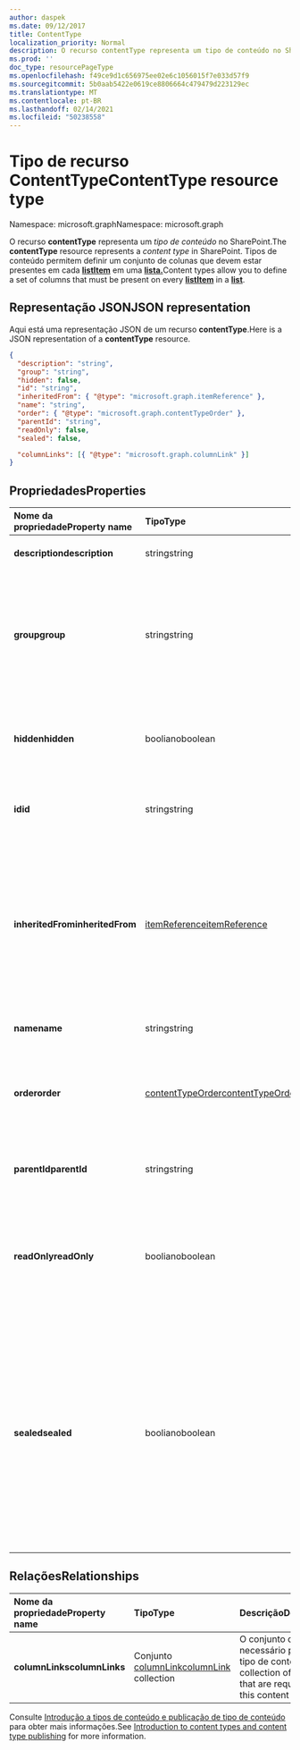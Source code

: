 ```yaml
---
author: daspek
ms.date: 09/12/2017
title: ContentType
localization_priority: Normal
description: O recurso contentType representa um tipo de conteúdo no SharePoint.
ms.prod: ''
doc_type: resourcePageType
ms.openlocfilehash: f49ce9d1c656975ee02e6c1056015f7e033d57f9
ms.sourcegitcommit: 5b0aab5422e0619ce8806664c479479d223129ec
ms.translationtype: MT
ms.contentlocale: pt-BR
ms.lasthandoff: 02/14/2021
ms.locfileid: "50238558"
---
```

# <a name="contenttype-resource-type"></a><span data-ttu-id="b8847-103">Tipo de recurso ContentType</span><span class="sxs-lookup"><span data-stu-id="b8847-103">ContentType resource type</span></span>

<span data-ttu-id="b8847-104">Namespace: microsoft.graph</span><span class="sxs-lookup"><span data-stu-id="b8847-104">Namespace: microsoft.graph</span></span>

<span data-ttu-id="b8847-105">O recurso **contentType** representa um _tipo de conteúdo_ no SharePoint.</span><span class="sxs-lookup"><span data-stu-id="b8847-105">The **contentType** resource represents a _content type_ in SharePoint.</span></span>
<span data-ttu-id="b8847-106">Tipos de conteúdo permitem definir um conjunto de colunas que devem estar presentes em cada [**listItem**][listItem] em uma [**lista.**][list]</span><span class="sxs-lookup"><span data-stu-id="b8847-106">Content types allow you to define a set of columns that must be present on every [**listItem**][listItem] in a [**list**][list].</span></span>

[list]: list.md
[listItem]: listitem.md

## <a name="json-representation"></a><span data-ttu-id="b8847-107">Representação JSON</span><span class="sxs-lookup"><span data-stu-id="b8847-107">JSON representation</span></span>

<span data-ttu-id="b8847-108">Aqui está uma representação JSON de um recurso **contentType**.</span><span class="sxs-lookup"><span data-stu-id="b8847-108">Here is a JSON representation of a **contentType** resource.</span></span>
<!-- {
  "blockType": "resource",
 "baseType": "microsoft.graph.entity",
 "@odata.type": "microsoft.graph.contentType" } -->

```json
{
  "description": "string",
  "group": "string",
  "hidden": false,
  "id": "string",
  "inheritedFrom": { "@type": "microsoft.graph.itemReference" },
  "name": "string",
  "order": { "@type": "microsoft.graph.contentTypeOrder" },
  "parentId": "string",
  "readOnly": false,
  "sealed": false,

  "columnLinks": [{ "@type": "microsoft.graph.columnLink" }]
}
```

## <a name="properties"></a><span data-ttu-id="b8847-109">Propriedades</span><span class="sxs-lookup"><span data-stu-id="b8847-109">Properties</span></span>

| <span data-ttu-id="b8847-110">Nome da propriedade</span><span class="sxs-lookup"><span data-stu-id="b8847-110">Property name</span></span>     | <span data-ttu-id="b8847-111">Tipo</span><span class="sxs-lookup"><span data-stu-id="b8847-111">Type</span></span>                 | <span data-ttu-id="b8847-112">Descrição</span><span class="sxs-lookup"><span data-stu-id="b8847-112">Description</span></span>
|:------------------|:---------------------|:----------------------------------
| <span data-ttu-id="b8847-113">**description**</span><span class="sxs-lookup"><span data-stu-id="b8847-113">**description**</span></span>   | <span data-ttu-id="b8847-114">string</span><span class="sxs-lookup"><span data-stu-id="b8847-114">string</span></span>               | <span data-ttu-id="b8847-115">O texto descritivo do item.</span><span class="sxs-lookup"><span data-stu-id="b8847-115">The descriptive text for the item.</span></span>
| <span data-ttu-id="b8847-116">**group**</span><span class="sxs-lookup"><span data-stu-id="b8847-116">**group**</span></span>         | <span data-ttu-id="b8847-117">string</span><span class="sxs-lookup"><span data-stu-id="b8847-117">string</span></span>               | <span data-ttu-id="b8847-118">O nome do grupo ao qual esse tipo de conteúdo pertence.</span><span class="sxs-lookup"><span data-stu-id="b8847-118">The name of the group this content type belongs to.</span></span> <span data-ttu-id="b8847-119">Ajuda a organizar os tipos de conteúdo relacionados.</span><span class="sxs-lookup"><span data-stu-id="b8847-119">Helps organize related content types.</span></span>
| <span data-ttu-id="b8847-120">**hidden**</span><span class="sxs-lookup"><span data-stu-id="b8847-120">**hidden**</span></span>        | <span data-ttu-id="b8847-121">booliano</span><span class="sxs-lookup"><span data-stu-id="b8847-121">boolean</span></span>              | <span data-ttu-id="b8847-122">Indica se o tipo de conteúdo está oculto no menu “Novo” da lista.</span><span class="sxs-lookup"><span data-stu-id="b8847-122">Indicates whether the content type is hidden in the list's 'New' menu.</span></span>
| <span data-ttu-id="b8847-123">**id**</span><span class="sxs-lookup"><span data-stu-id="b8847-123">**id**</span></span>            | <span data-ttu-id="b8847-124">string</span><span class="sxs-lookup"><span data-stu-id="b8847-124">string</span></span>               | <span data-ttu-id="b8847-125">O identificador exclusivo do tipo de conteúdo.</span><span class="sxs-lookup"><span data-stu-id="b8847-125">The unique identifier of the content type.</span></span>
| <span data-ttu-id="b8847-126">**inheritedFrom**</span><span class="sxs-lookup"><span data-stu-id="b8847-126">**inheritedFrom**</span></span> | <span data-ttu-id="b8847-127">[itemReference][]</span><span class="sxs-lookup"><span data-stu-id="b8847-127">[itemReference][]</span></span>    | <span data-ttu-id="b8847-128">Se esse tipo de conteúdo for herdado de outro escopo (como um site), fornece uma referência para o item no qual o tipo de conteúdo foi definido.</span><span class="sxs-lookup"><span data-stu-id="b8847-128">If this content type is inherited from another scope (like a site), provides a reference to the item where the content type is defined.</span></span>
| <span data-ttu-id="b8847-129">**name**</span><span class="sxs-lookup"><span data-stu-id="b8847-129">**name**</span></span>          | <span data-ttu-id="b8847-130">string</span><span class="sxs-lookup"><span data-stu-id="b8847-130">string</span></span>               | <span data-ttu-id="b8847-131">O nome do tipo de conteúdo.</span><span class="sxs-lookup"><span data-stu-id="b8847-131">The name of the content type.</span></span>
| <span data-ttu-id="b8847-132">**order**</span><span class="sxs-lookup"><span data-stu-id="b8847-132">**order**</span></span>         | <span data-ttu-id="b8847-133">[contentTypeOrder][]</span><span class="sxs-lookup"><span data-stu-id="b8847-133">[contentTypeOrder][]</span></span> | <span data-ttu-id="b8847-134">Especifica a ordem na qual o tipo de conteúdo aparece na seleção da interface do usuário.</span><span class="sxs-lookup"><span data-stu-id="b8847-134">Specifies the order in which the content type appears in the selection UI.</span></span>
| <span data-ttu-id="b8847-135">**parentId**</span><span class="sxs-lookup"><span data-stu-id="b8847-135">**parentId**</span></span>      | <span data-ttu-id="b8847-136">string</span><span class="sxs-lookup"><span data-stu-id="b8847-136">string</span></span>               | <span data-ttu-id="b8847-137">O identificador exclusivo do tipo de conteúdo.</span><span class="sxs-lookup"><span data-stu-id="b8847-137">The unique identifier of the content type.</span></span>
| <span data-ttu-id="b8847-138">**readOnly**</span><span class="sxs-lookup"><span data-stu-id="b8847-138">**readOnly**</span></span>      | <span data-ttu-id="b8847-139">booliano</span><span class="sxs-lookup"><span data-stu-id="b8847-139">boolean</span></span>              | <span data-ttu-id="b8847-140">Se `true`, o tipo de conteúdo não pode ser modificado, a menos que esse valor seja definido primeiro como `false`.</span><span class="sxs-lookup"><span data-stu-id="b8847-140">If `true`, the content type cannot be modified unless this value is first set to `false`.</span></span>
| <span data-ttu-id="b8847-141">**sealed**</span><span class="sxs-lookup"><span data-stu-id="b8847-141">**sealed**</span></span>        | <span data-ttu-id="b8847-142">booliano</span><span class="sxs-lookup"><span data-stu-id="b8847-142">boolean</span></span>              | <span data-ttu-id="b8847-143">Se `true`, o tipo de conteúdo não pode ser modificado por usuários ou por operações de push-down.</span><span class="sxs-lookup"><span data-stu-id="b8847-143">If `true`, the content type cannot be modified by users or through push-down operations.</span></span> <span data-ttu-id="b8847-144">Somente administradores de conjunto de sites podem lacrar ou retirar o lacre dos tipos de conteúdo.</span><span class="sxs-lookup"><span data-stu-id="b8847-144">Only site collection administrators can seal or unseal content types.</span></span>

## <a name="relationships"></a><span data-ttu-id="b8847-145">Relações</span><span class="sxs-lookup"><span data-stu-id="b8847-145">Relationships</span></span>

| <span data-ttu-id="b8847-146">Nome da propriedade</span><span class="sxs-lookup"><span data-stu-id="b8847-146">Property name</span></span>   | <span data-ttu-id="b8847-147">Tipo</span><span class="sxs-lookup"><span data-stu-id="b8847-147">Type</span></span>                      | <span data-ttu-id="b8847-148">Descrição</span><span class="sxs-lookup"><span data-stu-id="b8847-148">Description</span></span>
|:----------------|:--------------------------|:-------------------------------
| <span data-ttu-id="b8847-149">**columnLinks**</span><span class="sxs-lookup"><span data-stu-id="b8847-149">**columnLinks**</span></span> | <span data-ttu-id="b8847-150">Conjunto [columnLink][]</span><span class="sxs-lookup"><span data-stu-id="b8847-150">[columnLink][] collection</span></span> | <span data-ttu-id="b8847-151">O conjunto de colunas necessário para este tipo de conteúdo</span><span class="sxs-lookup"><span data-stu-id="b8847-151">The collection of columns that are required by this content type</span></span>

<span data-ttu-id="b8847-152">Consulte [Introdução a tipos de conteúdo e publicação de tipo de conteúdo][contentTypeIntro] para obter mais informações.</span><span class="sxs-lookup"><span data-stu-id="b8847-152">See [Introduction to content types and content type publishing][contentTypeIntro] for more information.</span></span>

[columnLink]: columnlink.md
[contentTypeIntro]: https://support.office.com/en-us/article/Introduction-to-content-types-and-content-type-publishing-e1277a2e-a1e8-4473-9126-91a0647766e5
[itemReference]: itemreference.md
[contentTypeOrder]: contenttypeorder.md

<!-- {
  "type": "#page.annotation",
  "description": "",
  "keywords": "",
  "section": "documentation",
  "tocPath": "Resources/ContentType"
} -->

